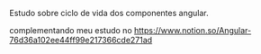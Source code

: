 Estudo sobre ciclo de vida dos componentes angular.

complementando meu estudo no https://www.notion.so/Angular-76d36a102ee44ff99e217366cde271ad